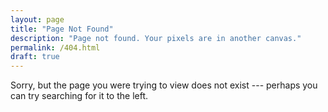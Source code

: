 ```yaml
---
layout: page
title: "Page Not Found"
description: "Page not found. Your pixels are in another canvas."
permalink: /404.html
draft: true
---  
```


Sorry, but the page you were trying to view does not exist --- perhaps you can try searching for it to the left.
